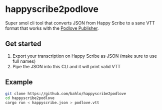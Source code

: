 # happyscribe2podlove

Super smol cli tool that converts JSON from Happy Scribe to a sane VTT format that works with the [Podlove Publisher](https://podlove.org).

## Get started

1. Export your transcription on Happy Scribe as JSON (make sure to use full names)
2. Pipe the JSON into this CLI and it will print valid VTT

## Example
```sh
git clone https://github.com/bahlo/happyscribe2podlove
cd happyscribe2podlove
cargo run < happyscribe.json > podlove.vtt
```
